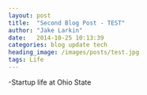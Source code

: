 ```yaml
---
layout: post
title:  "Second Blog Post - TEST"
author: "Jake Larkin"
date:   2014-10-25 10:13:39
categories: blog update tech
heading_image: /images/posts/test.jpg
tags: Life 
---
```

-Startup life at Ohio State